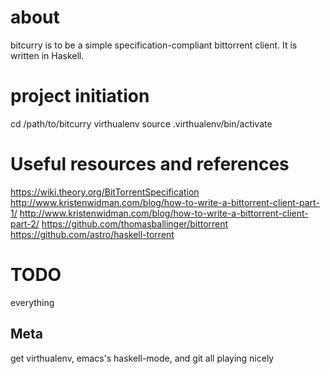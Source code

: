 # about
bitcurry is to be a simple specification-compliant bittorrent client.
It is written in Haskell.

# project initiation
cd /path/to/bitcurry
virthualenv
source .virthualenv/bin/activate

# Useful resources and references
https://wiki.theory.org/BitTorrentSpecification
http://www.kristenwidman.com/blog/how-to-write-a-bittorrent-client-part-1/
http://www.kristenwidman.com/blog/how-to-write-a-bittorrent-client-part-2/
https://github.com/thomasballinger/bittorrent
https://github.com/astro/haskell-torrent

# TODO
everything

## Meta
get virthualenv, emacs's haskell-mode, and git all playing nicely
